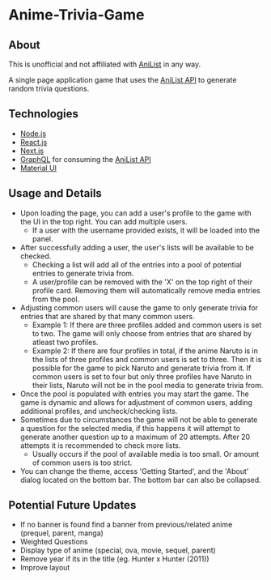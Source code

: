 # Anime-Trivia-Game
## About
This is unofficial and not affiliated with [AniList](http://anilist.co/home) in any way.

A single page application game that uses the [AniList API](https://github.com/AniList/ApiV2-GraphQL-Docs) to generate random trivia questions.

## Technologies
- [Node.js](https://nodejs.org/)
- [React.js](https://reactjs.org/)
- [Next.js](https://nextjs.org/)
- [GraphQL](https://graphql.org/) for consuming the [AniList API](https://github.com/AniList/ApiV2-GraphQL-Docs)
- [Material UI](https://mui.com/)

## Usage and Details
- Upon loading the page, you can add a user's profile to the game with the UI in the top right. You can add multiple users. 
    - If a user with the username provided exists, it will be loaded into the panel.
- After successfully adding a user, the user's lists will be available to be checked.
    - Checking a list will add all of the entries into a pool of potential entries to generate trivia from.
    - A user/profile can be removed with the 'X' on the top right of their profile card. Removing them will automatically remove media entries from the pool.
- Adjusting common users will cause the game to only generate trivia for entries that are shared by that many common users.
    - Example 1: If there are three profiles added and common users is set to two. The game will only choose from entries that are shared by atleast two profiles.
    - Example 2: If there are four profiles in total, if the anime Naruto is in the lists of three profiles and common users is set to three. Then it is possible for the game to pick Naruto and generate trivia from it. If common users is set to four but only three profiles have Naruto in their lists, Naruto will not be in the pool media to generate trivia from.
- Once the pool is populated with entries you may start the game. The game is dynamic and allows for adjustment of common users, adding additional profiles, and uncheck/checking lists.
- Sometimes due to circumstances the game will not be able to generate a question for the selected media, if this happens it will attempt to generate another question up to a maximum of 20 attempts. After 20 attempts it is recommended to check more lists.
    - Usually occurs if the pool of available media is too small. Or amount of common users is too strict.
- You can change the theme, access 'Getting Started', and the 'About' dialog located on the bottom bar. The bottom bar can also be collapsed.

## Potential Future Updates
- If no banner is found find a banner from previous/related anime (prequel, parent, manga)
- Weighted Questions
- Display type of anime (special, ova, movie, sequel, parent)
- Remove year if its in the title (eg. Hunter x Hunter (2011))
- Improve layout

